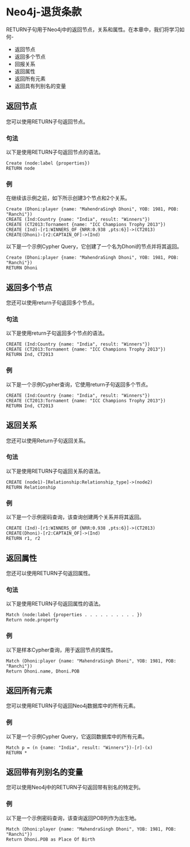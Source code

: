 # Neo4j-退货条款

RETURN子句用于Neo4j中的返回节点，关系和属性。在本章中，我们将学习如何-

- 返回节点
- 返回多个节点
- 回报关系
- 返回属性
- 返回所有元素
- 返回具有列别名的变量

## 返回节点

您可以使用RETURN子句返回节点。

### 句法

以下是使用RETURN子句返回节点的语法。

```cql
Create (node:label {properties}) 
RETURN node 
```

### 例

在继续该示例之前，如下所示创建3个节点和2个关系。

```cql
Create (Dhoni:player {name: "MahendraSingh Dhoni", YOB: 1981, POB: "Ranchi"}) 
CREATE (Ind:Country {name: "India", result: "Winners"}) 
CREATE (CT2013:Tornament {name: "ICC Champions Trophy 2013"}) 
CREATE (Ind)-[r1:WINNERS_OF {NRR:0.938 ,pts:6}]->(CT2013) 
CREATE(Dhoni)-[r2:CAPTAIN_OF]->(Ind) 
```

以下是一个示例Cypher Query，它创建了一个名为Dhoni的节点并将其返回。

```cql
Create (Dhoni:player {name: "MahendraSingh Dhoni", YOB: 1981, POB: "Ranchi"}) 
RETURN Dhoni
```

## 返回多个节点

您还可以使用return子句返回多个节点。

### 句法

以下是使用return子句返回多个节点的语法。

```cql
CREATE (Ind:Country {name: "India", result: "Winners"}) 
CREATE (CT2013:Tornament {name: "ICC Champions Trophy 2013"}) 
RETURN Ind, CT2013 
```

### 例

以下是一个示例Cypher查询，它使用return子句返回多个节点。

```cql
CREATE (Ind:Country {name: "India", result: "Winners"}) 
CREATE (CT2013:Tornament {name: "ICC Champions Trophy 2013"}) 
RETURN Ind, CT2013 
```

## 返回关系

您还可以使用Return子句返回关系。

### 句法

以下是使用RETURN子句返回关系的语法。

```cql
CREATE (node1)-[Relationship:Relationship_type]->(node2) 
RETURN Relationship 
```

### 例

以下是一个示例密码查询，该查询创建两个关系并将其返回。

```cql
CREATE (Ind)-[r1:WINNERS_OF {NRR:0.938 ,pts:6}]->(CT2013) 
CREATE(Dhoni)-[r2:CAPTAIN_OF]->(Ind) 
RETURN r1, r2 
```

## 返回属性

您还可以使用RETURN子句返回属性。

### 句法

以下是使用RETURN子句返回属性的语法。

```cql
Match (node:label {properties . . . . . . . . . . }) 
Return node.property 
```

### 例

以下是样本Cypher查询，用于返回节点的属性。

```cql
Match (Dhoni:player {name: "MahendraSingh Dhoni", YOB: 1981, POB: "Ranchi"}) 
Return Dhoni.name, Dhoni.POB 
```

## 返回所有元素

您可以使用RETURN子句返回Neo4j数据库中的所有元素。

### 例

以下是一个示例Cypher Query，它返回数据库中的所有元素。

```cql
Match p = (n {name: "India", result: "Winners"})-[r]-(x)  
RETURN * 
```

## 返回带有列别名的变量

您可以使用Neo4j中的RETURN子句返回带有别名的特定列。

### 例

以下是一个示例密码查询，该查询返回POB列作为出生地。

```cql
Match (Dhoni:player {name: "MahendraSingh Dhoni", YOB: 1981, POB: "Ranchi"}) 
Return Dhoni.POB as Place Of Birth
```
